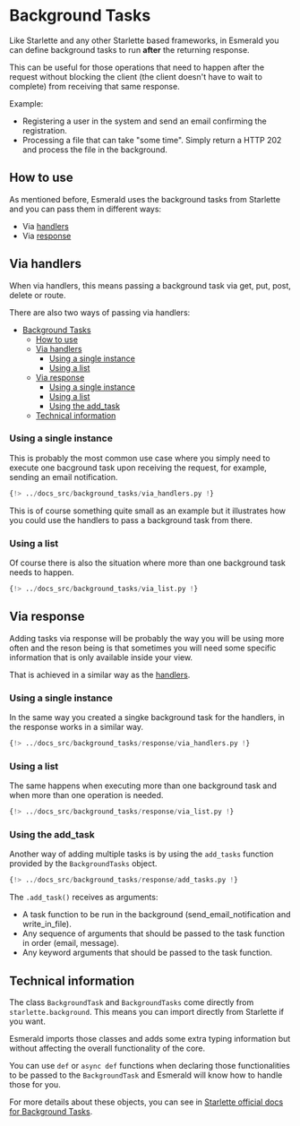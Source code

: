 # Background Tasks

Like Starlette and any other Starlette based frameworks, in Esmerald you can define background
tasks to run **after** the returning response.

This can be useful for those operations that need to happen after the request without blocking the
client (the client doesn't have to wait to complete) from receiving that same response.

Example: 

* Registering a user in the system and send an email confirming the registration.
* Processing a file that can take "some time". Simply return a HTTP 202 and process the file in the
background.


## How to use

As mentioned before, Esmerald uses the background tasks from Starlette and you can pass them in
different ways:

* Via [handlers](#via-handlers)
* Via [response](#via-response)

## Via handlers

When via handlers, this means passing a background task via get, put, post, delete or route.

There are also two ways of passing via handlers:

- [Background Tasks](#background-tasks)
    - [How to use](#how-to-use)
    - [Via handlers](#via-handlers)
        - [Using a single instance](#using-a-single-instance)
        - [Using a list](#using-a-list)
    - [Via response](#via-response)
        - [Using a single instance](#using-a-single-instance-1)
        - [Using a list](#using-a-list-1)
        - [Using the add\_task](#using-the-add_task)
    - [Technical information](#technical-information)

### Using a single instance

This is probably the most common use case where you simply need to execute one bacground task upon
receiving the request, for example, sending an email notification.

```python hl_lines="18"
{!> ../docs_src/background_tasks/via_handlers.py !}
```

This is of course something quite small as an example but it illustrates how you could use the
handlers to pass a background task from there.

### Using a list

Of course there is also the situation where more than one background task needs to happen.

```python hl_lines="27-32"
{!> ../docs_src/background_tasks/via_list.py !}
```

## Via response

Adding tasks via response will be probably the way you will be using more often and the reson being
is that sometimes you will need some specific information that is only available inside your view.

That is achieved in a similar way as the [handlers](#via-handlers).

### Using a single instance

In the same way you created a singke background task for the handlers, in the response works in a
similar way.


```python hl_lines="22-26"
{!> ../docs_src/background_tasks/response/via_handlers.py !}
```

### Using a list

The same happens when executing more than one background task and when more than one operation is
needed.

```python hl_lines="30-39"
{!> ../docs_src/background_tasks/response/via_list.py !}
```

### Using the add_task

Another way of adding multiple tasks is by using the `add_tasks` function provided by the
`BackgroundTasks` object.

```python hl_lines="28-32"
{!> ../docs_src/background_tasks/response/add_tasks.py !}
```

The `.add_task()` receives as arguments:

* A task function to be run in the background (send_email_notification and write_in_file).
* Any sequence of arguments that should be passed to the task function in order (email, message).
* Any keyword arguments that should be passed to the task function.


## Technical information

The class `BackgroundTask` and `BackgroundTasks` come directly from `starlette.background`. This
means you can import directly from Starlette if you want.

Esmerald imports those classes and adds some extra typing information but without affecting the
overall functionality of the core.

You can use `def` or `async def` functions when declaring those functionalities to be passed to
the `BackgroundTask` and Esmerald will know how to handle those for you.

For more details about these objects, you can see in
[Starlette official docs for Background Tasks](https://www.starlette.io/background/).

